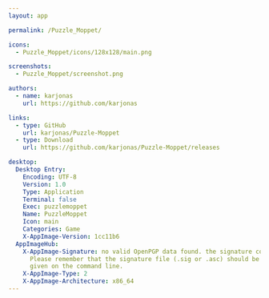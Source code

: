 ```yaml
---
layout: app

permalink: /Puzzle_Moppet/

icons:
  - Puzzle_Moppet/icons/128x128/main.png

screenshots:
  - Puzzle_Moppet/screenshot.png

authors:
  - name: karjonas
    url: https://github.com/karjonas

links:
  - type: GitHub
    url: karjonas/Puzzle-Moppet
  - type: Download
    url: https://github.com/karjonas/Puzzle-Moppet/releases

desktop:
  Desktop Entry:
    Encoding: UTF-8
    Version: 1.0
    Type: Application
    Terminal: false
    Exec: puzzlemoppet
    Name: PuzzleMoppet
    Icon: main
    Categories: Game
    X-AppImage-Version: 1cc11b6
  AppImageHub:
    X-AppImage-Signature: no valid OpenPGP data found. the signature could not be verified.
      Please remember that the signature file (.sig or .asc) should be the first file
      given on the command line.
    X-AppImage-Type: 2
    X-AppImage-Architecture: x86_64
---
```

